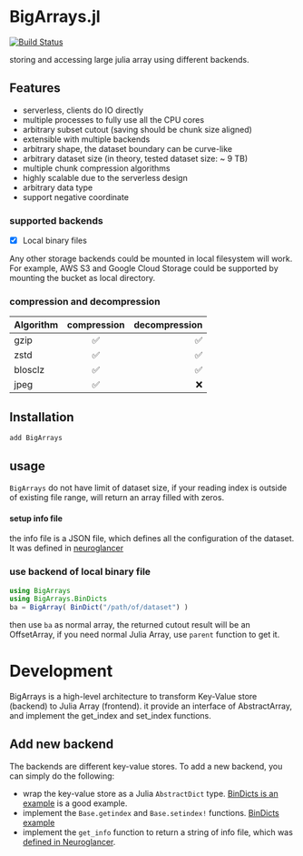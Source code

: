 BigArrays.jl
============
[![Build Status](https://travis-ci.org/seung-lab/BigArrays.jl.svg?branch=master)](https://travis-ci.org/seung-lab/BigArrays.jl)

storing and accessing large julia array using different backends.

## Features
- serverless, clients do IO directly
- multiple processes to fully use all the CPU cores
- arbitrary subset cutout (saving should be chunk size aligned)
- extensible with multiple backends
- arbitrary shape, the dataset boundary can be curve-like
- arbitrary dataset size (in theory, tested dataset size: ~ 9 TB)
- multiple chunk compression algorithms
- highly scalable due to the serverless design
- arbitrary data type 
- support negative coordinate

### supported backends
- [x] Local binary files

Any other storage backends could be mounted in local filesystem will work. For example, AWS S3 and Google Cloud Storage could be supported by mounting the bucket as local directory.

### compression and decompression
| Algorithm     | compression        | decompression      |
| ------------- |:------------------:| ------------------:|
| gzip          | :white_check_mark: | :white_check_mark: |
| zstd          | :white_check_mark: | :white_check_mark: |
| blosclz       | :white_check_mark: | :white_check_mark: |
| jpeg          | :white_check_mark: | :x:                |

## Installation

    add BigArrays
    
## usage

`BigArrays` do not have limit of dataset size, if your reading index is outside of existing file range, will return an array filled with zeros.

#### setup info file 
the info file is a JSON file, which defines all the configuration of the dataset. It was defined in [neuroglancer](https://github.com/seung-lab/neuroglancer/wiki/Precomputed-API#info-json-file-specification) 

### use backend of local binary file 
```julia
using BigArrays
using BigArrays.BinDicts
ba = BigArray( BinDict("/path/of/dataset") )
```
then use `ba` as normal array, the returned cutout result will be an OffsetArray, if you need normal Julia Array, use `parent` function to get it. 

# Development
BigArrays is a high-level architecture to transform Key-Value store (backend) to Julia Array (frontend). it provide an interface of AbstractArray, and implement the get_index and set_index functions. 

## Add new backend
The backends are different key-value stores. To add a new backend, you can simply do the following:
- wrap the key-value store as a Julia `AbstractDict` type. [BinDicts is an example](https://github.com/seung-lab/BigArrays.jl/blob/master/src/backends/BinDicts.jl) is a good example. 
- implement the `Base.getindex` and `Base.setindex!` functions. [BinDicts example](https://github.com/seung-lab/BigArrays.jl/blob/master/src/backends/BinDicts.jl#L26)
- implement the `get_info` function to return a string of info file, which was [defined in Neuroglancer](https://github.com/google/neuroglancer/blob/c9a6b9948dd416997c91e655ec3d67bf6b7e771b/src/neuroglancer/datasource/precomputed/README.md).
